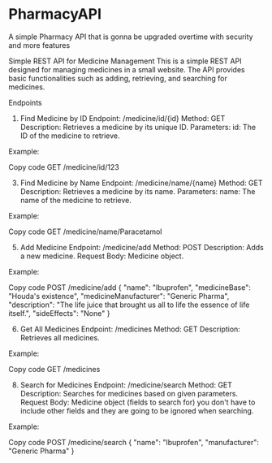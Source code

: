 # PharmacyAPI
A simple Pharmacy API that is gonna be upgraded overtime with security and more features

Simple REST API for Medicine Management
This is a simple REST API designed for managing medicines in a small website. The API provides basic functionalities such as adding, retrieving, and searching for medicines.

Endpoints

1. Find Medicine by ID
Endpoint: /medicine/id/{id}
Method: GET
Description: Retrieves a medicine by its unique ID.
Parameters:
id: The ID of the medicine to retrieve.

Example:

Copy code
GET /medicine/id/123



3. Find Medicine by Name
Endpoint: /medicine/name/{name}
Method: GET
Description: Retrieves a medicine by its name.
Parameters:
name: The name of the medicine to retrieve.

Example:

Copy code
GET /medicine/name/Paracetamol



5. Add Medicine
Endpoint: /medicine/add
Method: POST
Description: Adds a new medicine.
Request Body: Medicine object.

Example:

Copy code
POST /medicine/add
{
  "name": "Ibuprofen",
  "medicineBase": "Houda's existence",
  "medicineManufacturer": "Generic Pharma",  
  "description": "The life juice that brought us all to life the essence of life itself.",
  "sideEffects": "None"
}




6. Get All Medicines
Endpoint: /medicines
Method: GET
Description: Retrieves all medicines.

Example:

Copy code
GET /medicines



8. Search for Medicines
Endpoint: /medicine/search
Method: GET
Description: Searches for medicines based on given parameters.
Request Body: Medicine object (fields to search for) you don't have to include other fields and they are going to be ignored when searching.

Example:

Copy code
POST /medicine/search
{
  "name": "Ibuprofen",
  "manufacturer": "Generic Pharma"
}
